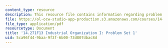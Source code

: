 ```yaml
---
content_type: resource
description: This resource file contains information regarding problem set 1.
file: https://ol-ocw-studio-app-production.s3.amazonaws.com/courses/14-271-industrial-organization-i-fall-2013/5ca96f449baa9f3f6b0073d807dbac8d_MIT14_271F13_probset1.pdf
file_type: application/pdf
resourcetype: Document
title: '14.271F13 Industrial Organization I: Problem Set 1'
uid: 5ca96f44-9baa-9f3f-6b00-73d807dbac8d
---
```

